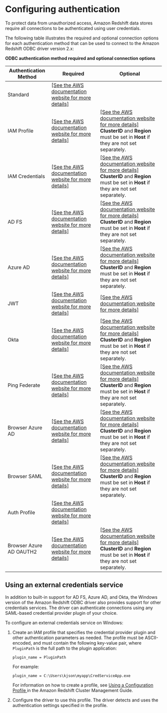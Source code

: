 # Configuring authentication<a name="odbc20-authentication-ssl"></a>

To protect data from unauthorized access, Amazon Redshift data stores require all connections to be authenticated using user credentials\.

The following table illustrates the required and optional connection options for each authentication method that can be used to connect to the Amazon Redshift ODBC driver version 2\.x:


**ODBC authentication method required and optional connection options**  

| Authentication Method | Required | Optional | 
| --- | --- | --- | 
|  Standard  |  [\[See the AWS documentation website for more details\]](http://docs.aws.amazon.com/redshift/latest/mgmt/odbc20-authentication-ssl.html)  |   | 
|  IAM Profile  |  [\[See the AWS documentation website for more details\]](http://docs.aws.amazon.com/redshift/latest/mgmt/odbc20-authentication-ssl.html)  |  [\[See the AWS documentation website for more details\]](http://docs.aws.amazon.com/redshift/latest/mgmt/odbc20-authentication-ssl.html)  **ClusterID** and **Region** must be set in **Host** if they are not set separately\.   | 
|  IAM Credentials  |  [\[See the AWS documentation website for more details\]](http://docs.aws.amazon.com/redshift/latest/mgmt/odbc20-authentication-ssl.html)  |  [\[See the AWS documentation website for more details\]](http://docs.aws.amazon.com/redshift/latest/mgmt/odbc20-authentication-ssl.html)  **ClusterID** and **Region** must be set in **Host** if they are not set separately\.   | 
|  AD FS  |  [\[See the AWS documentation website for more details\]](http://docs.aws.amazon.com/redshift/latest/mgmt/odbc20-authentication-ssl.html)  |  [\[See the AWS documentation website for more details\]](http://docs.aws.amazon.com/redshift/latest/mgmt/odbc20-authentication-ssl.html)  **ClusterID** and **Region** must be set in **Host** if they are not set separately\.   | 
|  Azure AD  |  [\[See the AWS documentation website for more details\]](http://docs.aws.amazon.com/redshift/latest/mgmt/odbc20-authentication-ssl.html)  |  [\[See the AWS documentation website for more details\]](http://docs.aws.amazon.com/redshift/latest/mgmt/odbc20-authentication-ssl.html)  **ClusterID** and **Region** must be set in **Host** if they are not set separately\.   | 
|  JWT  |  [\[See the AWS documentation website for more details\]](http://docs.aws.amazon.com/redshift/latest/mgmt/odbc20-authentication-ssl.html)  |  [\[See the AWS documentation website for more details\]](http://docs.aws.amazon.com/redshift/latest/mgmt/odbc20-authentication-ssl.html)  | 
|  Okta  |  [\[See the AWS documentation website for more details\]](http://docs.aws.amazon.com/redshift/latest/mgmt/odbc20-authentication-ssl.html)  |  [\[See the AWS documentation website for more details\]](http://docs.aws.amazon.com/redshift/latest/mgmt/odbc20-authentication-ssl.html)  **ClusterID** and **Region** must be set in **Host** if they are not set separately\.   | 
|  Ping Federate  |  [\[See the AWS documentation website for more details\]](http://docs.aws.amazon.com/redshift/latest/mgmt/odbc20-authentication-ssl.html)  |  [\[See the AWS documentation website for more details\]](http://docs.aws.amazon.com/redshift/latest/mgmt/odbc20-authentication-ssl.html)  **ClusterID** and **Region** must be set in **Host** if they are not set separately\.   | 
|  Browser Azure AD  |  [\[See the AWS documentation website for more details\]](http://docs.aws.amazon.com/redshift/latest/mgmt/odbc20-authentication-ssl.html)  |  [\[See the AWS documentation website for more details\]](http://docs.aws.amazon.com/redshift/latest/mgmt/odbc20-authentication-ssl.html)  **ClusterID** and **Region** must be set in **Host** if they are not set separately\.   | 
|  Browser SAML  |  [\[See the AWS documentation website for more details\]](http://docs.aws.amazon.com/redshift/latest/mgmt/odbc20-authentication-ssl.html)  |  [\[See the AWS documentation website for more details\]](http://docs.aws.amazon.com/redshift/latest/mgmt/odbc20-authentication-ssl.html)  **ClusterID** and **Region** must be set in **Host** if they are not set separately\.   | 
|  Auth Profile  |  [\[See the AWS documentation website for more details\]](http://docs.aws.amazon.com/redshift/latest/mgmt/odbc20-authentication-ssl.html)  |   | 
|  Browser Azure AD OAUTH2  |  [\[See the AWS documentation website for more details\]](http://docs.aws.amazon.com/redshift/latest/mgmt/odbc20-authentication-ssl.html)  |  [\[See the AWS documentation website for more details\]](http://docs.aws.amazon.com/redshift/latest/mgmt/odbc20-authentication-ssl.html)  **ClusterID** and **Region** must be set in **Host** if they are not set separately\.   | 

## Using an external credentials service<a name="odbc20-authentication-external"></a>

In addition to built\-in support for AD FS, Azure AD, and Okta, the Windows version of the Amazon Redshift ODBC driver also provides support for other credentials services\. The driver can authenticate connections using any SAML\-based credential provider plugin of your choice\. 

To configure an external credentials service on Windows:

1. Create an IAM profile that specifies the credential provider plugin and other authentication parameters as needed\. The profile must be ASCII\-encoded, and must contain the following key\-value pair, where `PluginPath` is the full path to the plugin application: 

   ```
   plugin_name = PluginPath
   ```

   For example:

   ```
   plugin_name = C:\Users\kjson\myapp\CredServiceApp.exe 
   ```

   For information on how to create a profile, see [ Using a Configuration Profile ](https://docs.aws.amazon.com/redshift/latest/mgmt/options-for-providing-iam-credentials.html#using-configuration-profile) in the Amazon Redshift Cluster Management Guide\.

1. Configure the driver to use this profile\. The driver detects and uses the authentication settings specified in the profile\.